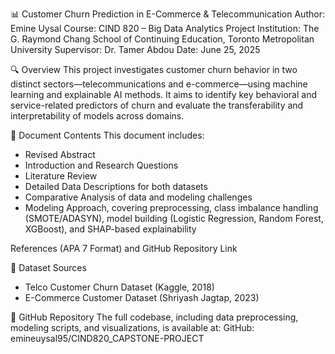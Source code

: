 📊 Customer Churn Prediction in E-Commerce & Telecommunication
Author: Emine Uysal
Course: CIND 820 – Big Data Analytics Project
Institution: The G. Raymond Chang School of Continuing Education, Toronto Metropolitan University
Supervisor: Dr. Tamer Abdou
Date: June 25, 2025

🔍 Overview
This project investigates customer churn behavior in two distinct sectors—telecommunications and e-commerce—using machine learning and explainable AI methods. It aims to identify key behavioral and service-related predictors of churn and evaluate the transferability and interpretability of models across domains.

📁 Document Contents
This document includes:

* Revised Abstract
* Introduction and Research Questions
* Literature Review
* Detailed Data Descriptions for both datasets
* Comparative Analysis of data and modeling challenges
* Modeling Approach, covering preprocessing, class imbalance handling (SMOTE/ADASYN), model building (Logistic Regression, Random Forest, XGBoost), and SHAP-based explainability

References (APA 7 Format) and GitHub Repository Link

📂 Dataset Sources

- Telco Customer Churn Dataset (Kaggle, 2018)
- E-Commerce Customer Dataset (Shriyash Jagtap, 2023)

🔗 GitHub Repository
The full codebase, including data preprocessing, modeling scripts, and visualizations, is available at:
GitHub: emineuysal95/CIND820_CAPSTONE-PROJECT
